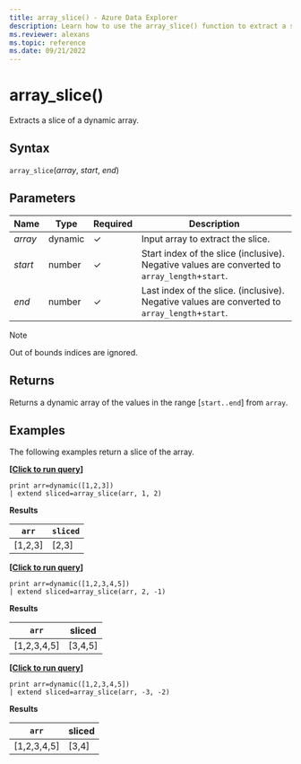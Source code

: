 ```yaml
---
title: array_slice() - Azure Data Explorer
description: Learn how to use the array_slice() function to extract a slice of a dynamic array.
ms.reviewer: alexans
ms.topic: reference
ms.date: 09/21/2022
---
```

# array_slice()

Extracts a slice of a dynamic array.

## Syntax

`array_slice`(*array*, *start*, *end*)

## Parameters

| Name | Type | Required | Description |
|--|--|--|--|
| *array* | dynamic | &check; | Input array to extract the slice.|
| *start*| number | &check; | Start index of the slice (inclusive). Negative values are converted to `array_length`+`start`.|
| *end*| number | &check; | Last index of the slice. (inclusive). Negative values are converted to `array_length`+`start`.|

> [!NOTE]
> Out of bounds indices are ignored.

## Returns

Returns a dynamic array of the values in the range [`start..end`] from `array`.

## Examples

The following examples return a slice of the array.

**\[**[**Click to run query**](https://dataexplorer.azure.com/clusters/help/databases/Samples?query=H4sIAAAAAAAAAysoyswrUUgsKrJNqcxLzM1M1og21DHSMY7VVOCqUUitKEnNS1EozslMTk2xBapKrIwHczSAbB0FQx0FI00AeoUyQ0IAAAA=)**\]**

```kusto
print arr=dynamic([1,2,3]) 
| extend sliced=array_slice(arr, 1, 2)
```

**Results**

|`arr`|`sliced`|
|---|---|
|[1,2,3]|[2,3]|

**\[**[**Click to run query**](https://dataexplorer.azure.com/clusters/help/databases/Samples?query=H4sIAAAAAAAAAysoyswrUUgsKrJNqcxLzM1M1og21DHSMdYx0TGN1VTgqlFIrShJzUtRKM7JTE5NsQWqTKyMB3M0gGwdBSMdBV1DTQAv2T4vRwAAAA==)**\]**

```kusto
print arr=dynamic([1,2,3,4,5]) 
| extend sliced=array_slice(arr, 2, -1)
```

**Results**

|`arr`|sliced|
|---|---|
|[1,2,3,4,5]|[3,4,5]|

**\[**[**Click to run query**](https://dataexplorer.azure.com/clusters/help/databases/Samples?query=H4sIAAAAAAAAAysoyswrUUgsKrJNqcxLzM1M1og21DHSMdYx0TGN1VTgqlFIrShJzUtRKM7JTE5NsQWqTKyMB3M0gGwdBV1jIDbSBABajMjTSAAAAA==)**\]**

```kusto
print arr=dynamic([1,2,3,4,5]) 
| extend sliced=array_slice(arr, -3, -2)
```

**Results**

|`arr`|sliced|
|---|---|
|[1,2,3,4,5]|[3,4]|
